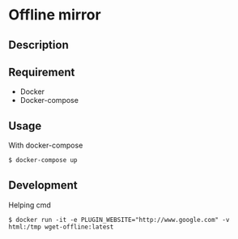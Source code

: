 # Offline mirror

## Description

## Requirement

- Docker
- Docker-compose

## Usage

With docker-compose
```bash
$ docker-compose up
```

## Development

Helping cmd
```
$ docker run -it -e PLUGIN_WEBSITE="http://www.google.com" -v html:/tmp wget-offline:latest
```
